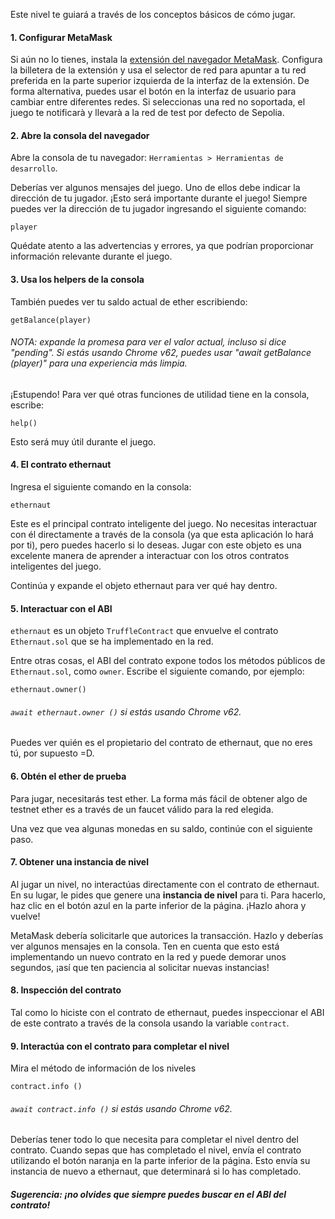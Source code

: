 Este nivel te guiará a través de los conceptos básicos de cómo jugar.

#### 1. Configurar MetaMask
Si aún no lo tienes, instala la [extensión del navegador MetaMask](https://metamask.io/).
Configura la billetera de la extensión y usa el selector de red para apuntar a tu red preferida en la parte superior izquierda de la interfaz de la extensión. De forma alternativa, puedes usar el botón en la interfaz de usuario para cambiar entre diferentes redes. Si seleccionas una red no soportada, el juego te notificarà y llevarà a la red de test por defecto de Sepolia.

#### 2. Abre la consola del navegador
Abre la consola de tu navegador: `Herramientas > Herramientas de desarrollo`.

Deberías ver algunos mensajes del juego. Uno de ellos debe indicar la dirección de tu jugador. ¡Esto será importante durante el juego! Siempre puedes ver la dirección de tu jugador ingresando el siguiente comando:

```
player
```

Quédate atento a las advertencias y errores, ya que podrían proporcionar información relevante durante el juego.

#### 3. Usa los helpers de la consola

También puedes ver tu saldo actual de ether escribiendo:
```
getBalance(player)
```
###### NOTA: expande la promesa para ver el valor actual, incluso si dice "pending". Si estás usando Chrome v62, puedes usar "await getBalance (player)" para una experiencia más limpia.

¡Estupendo! Para ver qué otras funciones de utilidad tiene en la consola, escribe:
```
help()
```
Esto será muy útil durante el juego.

#### 4. El contrato ethernaut
Ingresa el siguiente comando en la consola:

```
ethernaut
```

Este es el principal contrato inteligente del juego. No necesitas interactuar con él directamente a través de la consola (ya que esta aplicación lo hará por ti), pero puedes hacerlo si lo deseas. Jugar con este objeto es una excelente manera de aprender a interactuar con los otros contratos inteligentes del juego.

Continúa y expande el objeto ethernaut para ver qué hay dentro.

#### 5. Interactuar con el ABI
`ethernaut` es un objeto `TruffleContract` que envuelve el contrato `Ethernaut.sol` que se ha implementado en la red.

Entre otras cosas, el ABI del contrato expone todos los métodos públicos de `Ethernaut.sol`,  como `owner`. Escribe el siguiente comando, por ejemplo:
```
ethernaut.owner()
```

###### `await ethernaut.owner ()` si estás usando Chrome v62.
Puedes ver quién es el propietario del contrato de ethernaut, que no eres tú, por supuesto =D.

#### 6. Obtén el ether de prueba
Para jugar, necesitarás test ether. La forma más fácil de obtener algo de testnet ether es a través de un faucet válido para la red elegida.

Una vez que vea algunas monedas en su saldo, continúe con el siguiente paso.

#### 7. Obtener una instancia de nivel
Al jugar un nivel, no interactúas directamente con el contrato de ethernaut. En su lugar, le pides que genere una **instancia de nivel** para ti. Para hacerlo, haz clic en el botón azul en la parte inferior de la página. ¡Hazlo ahora y vuelve!

MetaMask debería solicitarle que autorices la transacción. Hazlo y deberías ver algunos mensajes en la consola. Ten en cuenta que esto está implementando un nuevo contrato en la red y puede demorar unos segundos, ¡así que ten paciencia al solicitar nuevas instancias!

#### 8. Inspección del contrato
Tal como lo hiciste con el contrato de ethernaut, puedes inspeccionar el ABI de este contrato a través de la consola usando la variable `contract`.

#### 9. Interactúa con el contrato para completar el nivel
Mira el método de información de los niveles
```
contract.info ()
```

###### `await contract.info ()` si estás usando Chrome v62.

Deberías tener todo lo que necesita para completar el nivel dentro del contrato.
Cuando sepas que has completado el nivel, envía el contrato utilizando el botón naranja en la parte inferior de la página.
Esto envía su instancia de nuevo a ethernaut, que determinará si lo has completado.

##### Sugerencia: ¡no olvides que siempre puedes buscar en el ABI del contrato!